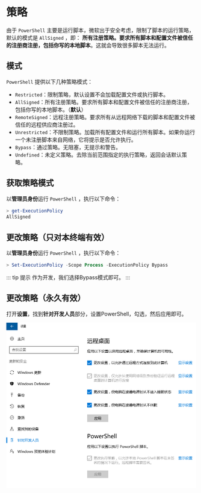 # 策略

由于 `PowerShell` 主要是运行脚本，微软出于安全考虑，限制了脚本的运行策略，默认的模式是 `AllSigned` ，即： **所有注册策略。要求所有脚本和配置文件被信任的注册商注册，包括你写的本地脚本**。这就会导致很多脚本无法运行。

## 模式

`PowerShell` 提供以下几种策略模式：
* `Restricted`：限制策略，默认设置不会加载配置文件或执行脚本。
* `AllSigned`：所有注册策略。要求所有脚本和配置文件被信任的注册商注册，包括你写的本地脚本。（**默认**）
* `RemoteSigned`：远程注册策略。要求所有从远程网络下载的脚本和配置文件被信任的远程供应商注册过。
* `Unrestricted`：不限制策略。加载所有配置文件和运行所有脚本。如果你运行一个未注册脚本来自网络，它将提示是否允许执行。
* `Bypass`：通过策略。无阻塞，无提示和警告。
* `Undefined`：未定义策略。去除当前范围指定的执行策略，返回会话默认策略。

## 获取策略模式

以**管理员身份**运行 `PowerShell` ，执行以下命令：

```PowerShell
> get-ExecutionPolicy
AllSigned
```

## 更改策略（只对本终端有效）

以**管理员身份**运行 `PowerShell` ，执行以下命令：

```PowerShell
> Set-ExecutionPolicy -Scope Process -ExecutionPolicy Bypass
```

::: tip 提示
作为开发，我们选择Bypass模式即可。
:::

## 更改策略（永久有效）

打开**设置**，找到**针对开发人员**部分，设置PowerShell，勾选，然后应用即可。

![更改PowerShell策略模式](assets/images/更改PowerShell策略模式.png)
